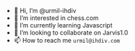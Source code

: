 - 👋 Hi, I’m @urmil-ihdiv
- 👀 I’m interested in chess.com
- 🌱 I’m currently learning Javascript
- 💞️ I’m looking to collaborate on Jarvis1.0
- 📫 How to reach me `urmil@ihdiv.com`
<!---
urmil-ihdiv/urmil-ihdiv is a ✨ special ✨ repository because its `README.md` (this file) appears on your GitHub profile.
You can click the Preview link to take a look at your changes.
--->
